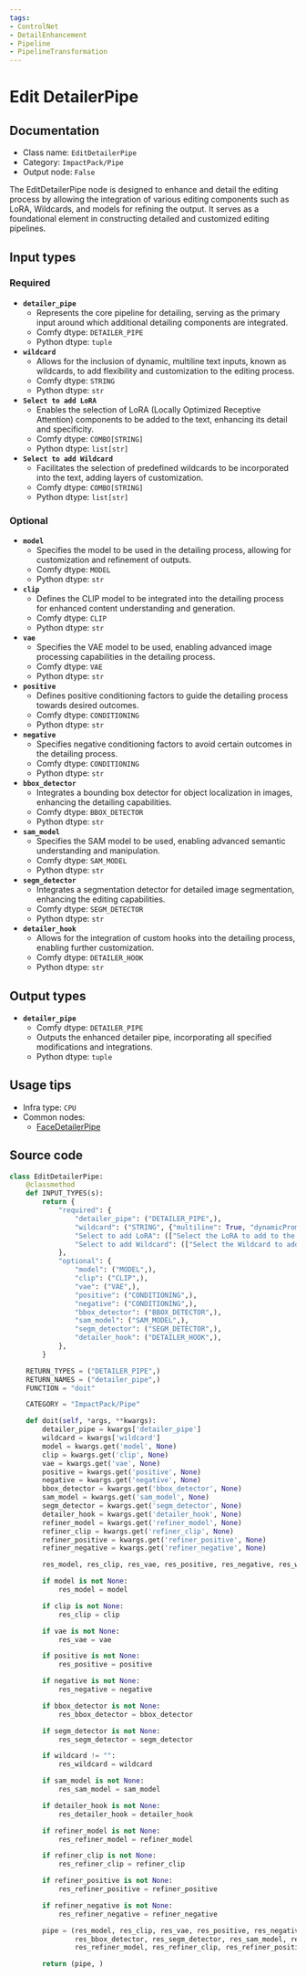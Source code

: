 ```yaml
---
tags:
- ControlNet
- DetailEnhancement
- Pipeline
- PipelineTransformation
---
```


# Edit DetailerPipe
## Documentation
- Class name: `EditDetailerPipe`
- Category: `ImpactPack/Pipe`
- Output node: `False`

The EditDetailerPipe node is designed to enhance and detail the editing process by allowing the integration of various editing components such as LoRA, Wildcards, and models for refining the output. It serves as a foundational element in constructing detailed and customized editing pipelines.
## Input types
### Required
- **`detailer_pipe`**
    - Represents the core pipeline for detailing, serving as the primary input around which additional detailing components are integrated.
    - Comfy dtype: `DETAILER_PIPE`
    - Python dtype: `tuple`
- **`wildcard`**
    - Allows for the inclusion of dynamic, multiline text inputs, known as wildcards, to add flexibility and customization to the editing process.
    - Comfy dtype: `STRING`
    - Python dtype: `str`
- **`Select to add LoRA`**
    - Enables the selection of LoRA (Locally Optimized Receptive Attention) components to be added to the text, enhancing its detail and specificity.
    - Comfy dtype: `COMBO[STRING]`
    - Python dtype: `list[str]`
- **`Select to add Wildcard`**
    - Facilitates the selection of predefined wildcards to be incorporated into the text, adding layers of customization.
    - Comfy dtype: `COMBO[STRING]`
    - Python dtype: `list[str]`
### Optional
- **`model`**
    - Specifies the model to be used in the detailing process, allowing for customization and refinement of outputs.
    - Comfy dtype: `MODEL`
    - Python dtype: `str`
- **`clip`**
    - Defines the CLIP model to be integrated into the detailing process for enhanced content understanding and generation.
    - Comfy dtype: `CLIP`
    - Python dtype: `str`
- **`vae`**
    - Specifies the VAE model to be used, enabling advanced image processing capabilities in the detailing process.
    - Comfy dtype: `VAE`
    - Python dtype: `str`
- **`positive`**
    - Defines positive conditioning factors to guide the detailing process towards desired outcomes.
    - Comfy dtype: `CONDITIONING`
    - Python dtype: `str`
- **`negative`**
    - Specifies negative conditioning factors to avoid certain outcomes in the detailing process.
    - Comfy dtype: `CONDITIONING`
    - Python dtype: `str`
- **`bbox_detector`**
    - Integrates a bounding box detector for object localization in images, enhancing the detailing capabilities.
    - Comfy dtype: `BBOX_DETECTOR`
    - Python dtype: `str`
- **`sam_model`**
    - Specifies the SAM model to be used, enabling advanced semantic understanding and manipulation.
    - Comfy dtype: `SAM_MODEL`
    - Python dtype: `str`
- **`segm_detector`**
    - Integrates a segmentation detector for detailed image segmentation, enhancing the editing capabilities.
    - Comfy dtype: `SEGM_DETECTOR`
    - Python dtype: `str`
- **`detailer_hook`**
    - Allows for the integration of custom hooks into the detailing process, enabling further customization.
    - Comfy dtype: `DETAILER_HOOK`
    - Python dtype: `str`
## Output types
- **`detailer_pipe`**
    - Comfy dtype: `DETAILER_PIPE`
    - Outputs the enhanced detailer pipe, incorporating all specified modifications and integrations.
    - Python dtype: `tuple`
## Usage tips
- Infra type: `CPU`
- Common nodes:
    - [FaceDetailerPipe](../../ComfyUI-Impact-Pack/Nodes/FaceDetailerPipe.md)



## Source code
```python
class EditDetailerPipe:
    @classmethod
    def INPUT_TYPES(s):
        return {
            "required": {
                "detailer_pipe": ("DETAILER_PIPE",),
                "wildcard": ("STRING", {"multiline": True, "dynamicPrompts": False}),
                "Select to add LoRA": (["Select the LoRA to add to the text"] + folder_paths.get_filename_list("loras"),),
                "Select to add Wildcard": (["Select the Wildcard to add to the text"],),
            },
            "optional": {
                "model": ("MODEL",),
                "clip": ("CLIP",),
                "vae": ("VAE",),
                "positive": ("CONDITIONING",),
                "negative": ("CONDITIONING",),
                "bbox_detector": ("BBOX_DETECTOR",),
                "sam_model": ("SAM_MODEL",),
                "segm_detector": ("SEGM_DETECTOR",),
                "detailer_hook": ("DETAILER_HOOK",),
            },
        }

    RETURN_TYPES = ("DETAILER_PIPE",)
    RETURN_NAMES = ("detailer_pipe",)
    FUNCTION = "doit"

    CATEGORY = "ImpactPack/Pipe"

    def doit(self, *args, **kwargs):
        detailer_pipe = kwargs['detailer_pipe']
        wildcard = kwargs['wildcard']
        model = kwargs.get('model', None)
        clip = kwargs.get('clip', None)
        vae = kwargs.get('vae', None)
        positive = kwargs.get('positive', None)
        negative = kwargs.get('negative', None)
        bbox_detector = kwargs.get('bbox_detector', None)
        sam_model = kwargs.get('sam_model', None)
        segm_detector = kwargs.get('segm_detector', None)
        detailer_hook = kwargs.get('detailer_hook', None)
        refiner_model = kwargs.get('refiner_model', None)
        refiner_clip = kwargs.get('refiner_clip', None)
        refiner_positive = kwargs.get('refiner_positive', None)
        refiner_negative = kwargs.get('refiner_negative', None)

        res_model, res_clip, res_vae, res_positive, res_negative, res_wildcard, res_bbox_detector, res_segm_detector, res_sam_model, res_detailer_hook, res_refiner_model, res_refiner_clip, res_refiner_positive, res_refiner_negative = detailer_pipe

        if model is not None:
            res_model = model

        if clip is not None:
            res_clip = clip

        if vae is not None:
            res_vae = vae

        if positive is not None:
            res_positive = positive

        if negative is not None:
            res_negative = negative

        if bbox_detector is not None:
            res_bbox_detector = bbox_detector

        if segm_detector is not None:
            res_segm_detector = segm_detector

        if wildcard != "":
            res_wildcard = wildcard

        if sam_model is not None:
            res_sam_model = sam_model

        if detailer_hook is not None:
            res_detailer_hook = detailer_hook

        if refiner_model is not None:
            res_refiner_model = refiner_model

        if refiner_clip is not None:
            res_refiner_clip = refiner_clip

        if refiner_positive is not None:
            res_refiner_positive = refiner_positive

        if refiner_negative is not None:
            res_refiner_negative = refiner_negative

        pipe = (res_model, res_clip, res_vae, res_positive, res_negative, res_wildcard,
                res_bbox_detector, res_segm_detector, res_sam_model, res_detailer_hook,
                res_refiner_model, res_refiner_clip, res_refiner_positive, res_refiner_negative)

        return (pipe, )

```
